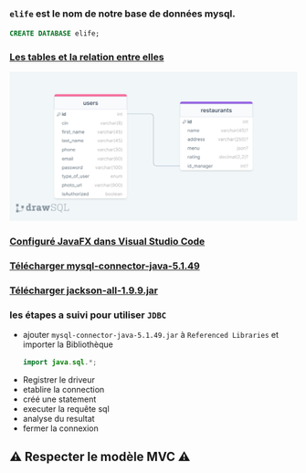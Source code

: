 ### `elife` est le nom de notre base de données mysql.
```sql
CREATE DATABASE elife;
```
### [Les tables et la relation entre elles](https://drawsql.app/teams/ada-lovelace/diagrams/meals-to-elife)

![](./data-definition/meals-to-elife-database-diagram.png)



### [Configuré JavaFX dans Visual Studio Code](https://openjfx.io/openjfx-docs/#IDE-VSCode)
### [Télécharger mysql-connector-java-5.1.49](http://ftp.iij.ad.jp/pub/db/mysql/Downloads/Connector-J/)

### [Télécharger jackson-all-1.9.9.jar](http://www.java2s.com/Code/Jar/j/Downloadjacksonall199jar.htm)

### les étapes a suivi pour utiliser `JDBC`
- ajouter `mysql-connector-java-5.1.49.jar` à `Referenced Libraries` et importer la Bibliothèque
    ```java 
    import java.sql.*;
    ```
- Registrer le driveur
- etablire la connection
- créé une statement
- executer la requête sql
- analyse du resultat
- fermer la connexion
## :warning: Respecter le modèle MVC :warning:
